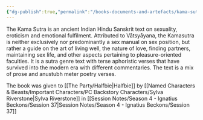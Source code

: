```yaml
---
{"dg-publish":true,"permalink":"/books-documents-and-artefacts/kama-sutra/","tags":["Unimportant"],"updated":"2025-05-30T11:40:30.372+01:00"}
---
```


The Kama Sutra is an ancient Indian Hindu Sanskrit text on sexuality, eroticism and emotional fulfilment. Attributed to Vātsyāyana, the Kamasutra is neither exclusively nor predominantly a sex manual on sex position, but rather a guide on the art of living well, the nature of love, finding partners, maintaining sex life, and other aspects pertaining to pleasure-oriented faculties. It is a sutra genre text with terse aphoristic verses that have survived into the modern era with different commentaries. The text is a mix of prose and anustubh meter poetry verses.

The book was given to [[The Party/Halfbie\|Halfbie]] by [[Named Characters & Beasts/Important Characters/PC Backstory Characters/Sylva Riverstone\|Sylva Riverstone]] in [[Session Notes/Season 4 - Ignatius Beckons/Session 37\|Session Notes/Season 4 - Ignatius Beckons/Session 37]]
